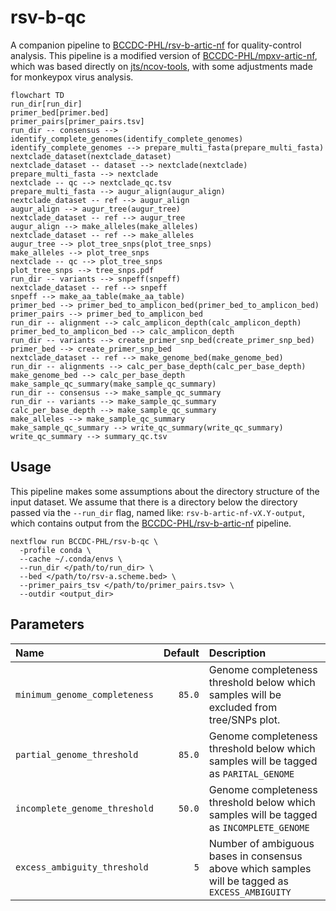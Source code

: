 # rsv-b-qc

A companion pipeline to [BCCDC-PHL/rsv-b-artic-nf](https://github.com/BCCDC-PHL/rsv-a-artic-nf) for quality-control analysis.
This pipeline is a modified version of [BCCDC-PHL/mpxv-artic-nf](https://github.com/BCCDC-PHL/mpxv-artic-nf), which was based directly on [jts/ncov-tools](https://github.com/jts/ncov-tools), with some adjustments made for monkeypox virus analysis.

```mermaid
flowchart TD
run_dir[run_dir]
primer_bed[primer.bed]
primer_pairs[primer_pairs.tsv]
run_dir -- consensus --> identify_complete_genomes(identify_complete_genomes)
identify_complete_genomes --> prepare_multi_fasta(prepare_multi_fasta)
nextclade_dataset(nextclade_dataset)
nextclade_dataset -- dataset --> nextclade(nextclade)
prepare_multi_fasta --> nextclade
nextclade -- qc --> nextclade_qc.tsv
prepare_multi_fasta --> augur_align(augur_align)
nextclade_dataset -- ref --> augur_align
augur_align --> augur_tree(augur_tree)
nextclade_dataset -- ref --> augur_tree
augur_align --> make_alleles(make_alleles)
nextclade_dataset -- ref --> make_alleles
augur_tree --> plot_tree_snps(plot_tree_snps)
make_alleles --> plot_tree_snps
nextclade -- qc --> plot_tree_snps
plot_tree_snps --> tree_snps.pdf
run_dir -- variants --> snpeff(snpeff)
nextclade_dataset -- ref --> snpeff
snpeff --> make_aa_table(make_aa_table)
primer_bed --> primer_bed_to_amplicon_bed(primer_bed_to_amplicon_bed)
primer_pairs --> primer_bed_to_amplicon_bed
run_dir -- alignment --> calc_amplicon_depth(calc_amplicon_depth)
primer_bed_to_amplicon_bed --> calc_amplicon_depth
run_dir -- variants --> create_primer_snp_bed(create_primer_snp_bed)
primer_bed --> create_primer_snp_bed
nextclade_dataset -- ref --> make_genome_bed(make_genome_bed)
run_dir -- alignments --> calc_per_base_depth(calc_per_base_depth)
make_genome_bed --> calc_per_base_depth
make_sample_qc_summary(make_sample_qc_summary)
run_dir -- consensus --> make_sample_qc_summary
run_dir -- variants --> make_sample_qc_summary
calc_per_base_depth --> make_sample_qc_summary
make_alleles --> make_sample_qc_summary
make_sample_qc_summary --> write_qc_summary(write_qc_summary)
write_qc_summary --> summary_qc.tsv
```

## Usage
This pipeline makes some assumptions about the directory structure of the input dataset. We assume that there is a directory below the directory passed via the `--run_dir` flag, named like: `rsv-b-artic-nf-vX.Y-output`, which contains output from the [BCCDC-PHL/rsv-b-artic-nf](https://github.com/BCCDC-PHL/rsv-b-artic-nf) pipeline.

```
nextflow run BCCDC-PHL/rsv-b-qc \
  -profile conda \
  --cache ~/.conda/envs \
  --run_dir </path/to/run_dir> \
  --bed </path/to/rsv-a.scheme.bed> \
  --primer_pairs_tsv </path/to/primer_pairs.tsv> \
  --outdir <output_dir>
```

## Parameters

| Name                          | Default | Description                                                                                      |
|:------------------------------|--------:|:-------------------------------------------------------------------------------------------------|
| `minimum_genome_completeness` | `85.0`  | Genome completeness threshold below which samples will be excluded from tree/SNPs plot.          |
| `partial_genome_threshold`    | `85.0`  | Genome completeness threshold below which samples will be tagged as `PARITAL_GENOME`             |
| `incomplete_genome_threshold` | `50.0`  | Genome completeness threshold below which samples will be tagged as `INCOMPLETE_GENOME`          |
| `excess_ambiguity_threshold`  | `5`     | Number of ambiguous bases in consensus above which samples will be tagged as `EXCESS_AMBIGUITY`  |

